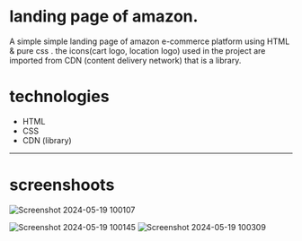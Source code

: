# landing page of amazon.
A simple simple landing page of amazon e-commerce platform using HTML & pure css . 
the icons(cart logo, location logo) used in the project are imported from CDN (content delivery network) that is a library.

# technologies 

* HTML
* CSS
* CDN (library)

  
---------------------------------------------------------------------------------------------------


# screenshoots 
![Screenshot 2024-05-19 100107](https://github.com/4miit/amazonclone/assets/152176527/1509d3f9-4c02-4b21-9b4d-ffa06295ef2a)

![Screenshot 2024-05-19 100145](https://github.com/4miit/amazonclone/assets/152176527/1bde249f-7357-4fd2-a872-f83816be7cee)
![Screenshot 2024-05-19 100309](https://github.com/4miit/amazonclone/assets/152176527/4ae0aa53-c4e9-4eb0-9f10-9a391f41ea02)
